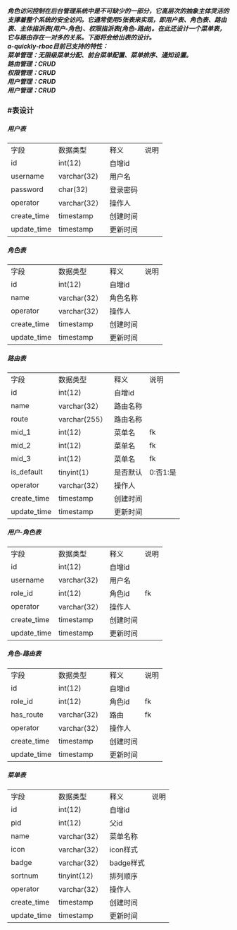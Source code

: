 <h5>角色访问控制在后台管理系统中是不可缺少的一部分，它高层次的抽象主体灵活的支撑着整个系统的安全访问。它通常使用5张表来实现，即用户表、角色表、路由表、主体指派表(用户-角色)、权限指派表(角色-路由)。在此还设计一个菜单表，它与路由存在一对多的关系。下面将会给出表的设计。
<br/>a-quickly-rbac目前已支持的特性：<br/>菜单管理：无限级菜单分配、前台菜单配置、菜单排序、通知设置。<br/>路由管理：CRUD<br/>权限管理：CRUD<br/>用户管理：CRUD<br/>用户管理：CRUD</h5>

<h3>#表设计</h3>
<h5>用户表</h5>
<table>
    <tbody>
        <tr >
            <td >
                字段
            </td>
            <td >
                数据类型
            </td>
            <td >
                释义
            </td>
            <td >
                说明
            </td>
        </tr>
        <tr >
            <td >
                id
            </td>
            <td >
                int(12)
            </td>
            <td >
                自增id
            </td>
            <td >
                　
            </td>
        </tr>
        <tr >
            <td >
                username
            </td>
            <td >
                varchar(32)
            </td>
            <td >
                用户名
            </td>
            <td >
                　
            </td>
        </tr>
        <tr >
            <td >
                password
            </td>
            <td >
                char(32)
            </td>
            <td >
                登录密码
            </td>
            <td >
                　
            </td>
        </tr>
        <tr >
            <td >
                operator
            </td>
            <td >
                varchar(32）
            </td>
            <td >
                操作人
            </td>
            <td >
                　
            </td>
        </tr>
        <tr >
            <td >
                create_time
            </td>
            <td >
                timestamp
            </td>
            <td >
                创建时间
            </td>
            <td >
                　
            </td>
        </tr>
        <tr >
            <td >
                update_time
            </td>
            <td >
                timestamp
            </td>
            <td >
                更新时间
            </td>
            <td >
                　
            </td>
        </tr>
    </tbody>
</table>
<h5>角色表</h5>
<table border="0" >
    <colgroup>
        <col />
        <col />
        <col />
        <col />
    </colgroup>
    <tbody>
        <tr >
            <td >
                字段
            </td>
            <td >
                数据类型
            </td>
            <td >
                释义
            </td>
            <td >
                说明
            </td>
        </tr>
        <tr >
            <td >
                id
            </td>
            <td >
                int(12)
            </td>
            <td >
                自增id
            </td>
            <td >
                　
            </td>
        </tr>
        <tr >
            <td >
                name
            </td>
            <td >
                varchar(32）
            </td>
            <td >
                角色名称
            </td>
            <td >
                　
            </td>
        </tr>
        <tr >
            <td >
                operator
            </td>
            <td >
                varchar(32）
            </td>
            <td >
                操作人
            </td>
            <td >
                　
            </td>
        </tr>
        <tr >
            <td >
                create_time
            </td>
            <td >
                timestamp
            </td>
            <td >
                创建时间
            </td>
            <td >
                　
            </td>
        </tr>
        <tr >
            <td >
                update_time
            </td>
            <td >
                timestamp
            </td>
            <td >
                更新时间
            </td>
            <td >
                　
            </td>
        </tr>
    </tbody>
</table>
<h5>路由表</h5>
<table border="0" >
    <colgroup>
        <col span="4" />
    </colgroup>
    <tbody>
        <tr >
            <td >
                字段
            </td>
            <td >
                数据类型
            </td>
            <td >
                释义
            </td>
            <td >
                说明
            </td>
        </tr>
        <tr >
            <td >
                id
            </td>
            <td >
                int(12)
            </td>
            <td >
                自增id
            </td>
            <td >
                　
            </td>
        </tr>
        <tr >
            <td >
                name
            </td>
            <td >
                varchar(32）
            </td>
            <td >
                路由名称
            </td>
            <td >
                　
            </td>
        </tr>
        <tr >
            <td >
                route
            </td>
            <td >
                varchar(255）
            </td>
            <td >
                路由名称
            </td>
            <td >
                　
            </td>
        </tr>
        <tr >
            <td >
                mid_1
            </td>
            <td >
                int(12)
            </td>
            <td >
                菜单名
            </td>
            <td >
                fk
            </td>
        </tr>
        <tr >
            <td >
                mid_2
            </td>
            <td >
                int(12)
            </td>
            <td >
                菜单名
            </td>
            <td >
                fk
            </td>
        </tr>
        <tr >
            <td >
                mid_3
            </td>
            <td >
                int(12)
            </td>
            <td >
                菜单名
            </td>
            <td >
                fk
            </td>
        </tr>
        <tr >
            <td >
                is_default
            </td>
            <td >
                tinyint(1）
            </td>
            <td >
                是否默认
            </td>
            <td >
                0:否1:是
            </td>
        </tr>
        <tr >
            <td >
                operator
            </td>
            <td >
                varchar(32）
            </td>
            <td >
                操作人
            </td>
            <td >
                　
            </td>
        </tr>
        <tr >
            <td >
                create_time
            </td>
            <td >
                timestamp
            </td>
            <td >
                创建时间
            </td>
            <td >
                　
            </td>
        </tr>
        <tr >
            <td >
                update_time
            </td>
            <td >
                timestamp
            </td>
            <td >
                更新时间
            </td>
            <td >
                　
            </td>
        </tr>
    </tbody>
</table>
<h5>用户-角色表</h5>
<table border="0" >
    <colgroup>
        <col />
        <col />
        <col />
        <col />
    </colgroup>
    <tbody>
        <tr >
            <td >
                字段
            </td>
            <td >
                数据类型
            </td>
            <td >
                释义
            </td>
            <td >
                说明
            </td>
        </tr>
        <tr >
            <td >
                id
            </td>
            <td >
                int(12)
            </td>
            <td >
                自增id
            </td>
            <td >
                　
            </td>
        </tr>
        <tr >
            <td >
                username
            </td>
            <td >
                varchar(32)
            </td>
            <td >
                用户名
            </td>
            <td >
                　
            </td>
        </tr>
        <tr >
            <td >
                role_id
            </td>
            <td >
                int(12)
            </td>
            <td >
                角色id
            </td>
            <td >
                fk
            </td>
        </tr>
        <tr >
            <td >
                operator
            </td>
            <td >
                varchar(32）
            </td>
            <td >
                操作人
            </td>
            <td >
                　
            </td>
        </tr>
        <tr >
            <td >
                create_time
            </td>
            <td >
                timestamp
            </td>
            <td >
                创建时间
            </td>
            <td >
                　
            </td>
        </tr>
        <tr >
            <td >
                update_time
            </td>
            <td >
                timestamp
            </td>
            <td >
                更新时间
            </td>
            <td >
                　
            </td>
        </tr>
    </tbody>
</table>
<h5>角色-路由表</h5>
<table border="0" >
    <colgroup>
        <col />
        <col />
        <col />
        <col />
    </colgroup>
    <tbody>
        <tr >
            <td >
                字段
            </td>
            <td >
                数据类型
            </td>
            <td >
                释义
            </td>
            <td >
                说明
            </td>
        </tr>
        <tr >
            <td >
                id
            </td>
            <td >
                int(12)
            </td>
            <td >
                自增id
            </td>
            <td >
                　
            </td>
        </tr>
        <tr >
            <td >
                role_id
            </td>
            <td >
                int(12)
            </td>
            <td >
                角色id
            </td>
            <td >
                fk
            </td>
        </tr>
        <tr >
            <td >
                has_route
            </td>
            <td >
                varchar(32)
            </td>
            <td >
                路由
            </td>
            <td >
                fk
            </td>
        </tr>
        <tr >
            <td >
                operator
            </td>
            <td >
                varchar(32）
            </td>
            <td >
                操作人
            </td>
            <td >
                　
            </td>
        </tr>
        <tr >
            <td >
                create_time
            </td>
            <td >
                timestamp
            </td>
            <td >
                创建时间
            </td>
            <td >
                　
            </td>
        </tr>
        <tr >
            <td >
                update_time
            </td>
            <td >
                timestamp
            </td>
            <td >
                更新时间
            </td>
            <td >
                　
            </td>
        </tr>
    </tbody>
</table>
<h5>菜单表</h5>
<table border="0" >
    <colgroup>
        <col />
        <col />
        <col />
        <col />
    </colgroup>
    <tbody>
        <tr >
            <td >
                字段
            </td>
            <td >
                数据类型
            </td>
            <td >
                释义
            </td>
            <td >
                说明
            </td>
        </tr>
        <tr >
            <td >
                id
            </td>
            <td >
                int(12)
            </td>
            <td >
                自增id
            </td>
            <td >
                　
            </td>
        </tr>
        <tr >
            <td >
                pid
            </td>
            <td >
                int(12)
            </td>
            <td >
                父id
            </td>
            <td >
                　
            </td>
        </tr>
        <tr >
            <td >
                name
            </td>
            <td >
                varchar(32）
            </td>
            <td >
                菜单名称
            </td>
            <td >
                　
            </td>
        </tr>
        <tr >
            <td >
                icon
            </td>
            <td >
                varchar(32）
            </td>
            <td >
                icon样式
            </td>
            <td >
                　
            </td>
        </tr>
        <tr >
            <td >
                badge
            </td>
            <td >
                varchar(32）
            </td>
            <td >
                badge样式
            </td>
            <td >
                　
            </td>
        </tr>
        <tr >
            <td >
                sortnum
            </td>
            <td >
                tinyint(12)
            </td>
            <td >
                排列顺序
            </td>
            <td >
                　
            </td>
        </tr>
        <tr >
            <td >
                operator
            </td>
            <td >
                varchar(32）
            </td>
            <td >
                操作人
            </td>
            <td >
                　
            </td>
        </tr>
        <tr >
            <td >
                create_time
            </td>
            <td >
                timestamp
            </td>
            <td >
                创建时间
            </td>
            <td >
                　
            </td>
        </tr>
        <tr >
            <td >
                update_time
            </td>
            <td >
                timestamp
            </td>
            <td >
                更新时间
            </td>
            <td >
                　
            </td>
        </tr>
    </tbody>
</table>
